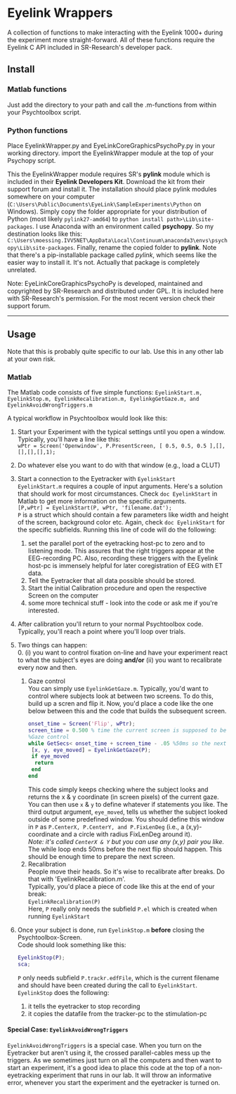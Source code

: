 # Eyelink Wrappers

A collection of functions to make interacting with the Eyelink 1000+ 
during the experiment more straight-forward.
All of these functions require the Eyelink C API included in SR-Research's
developer pack.

## Install

### Matlab functions

Just add the directory to your path and call the .m-functions from within
your Psychtoolbox script.

### Python functions

Place EyelinkWrapper.py and EyeLinkCoreGraphicsPsychoPy.py in your working directory.
import the EyelinkWrapper module at the top of your Psychopy script.

This the EyelinkWrapper module requires SR's **pylink** module which is included in their **Eyelink Developers Kit**. Download the kit from their support forum and install it. The installation should place pylink modules somewhere on your computer (`C:\Users\Public\Documents\EyeLink\SampleExperiments\Python` on Windows). Simply copy the folder appropriate for your distribution of Python (most likely `pylink27-amd64`) to `python install path>\Lib\site-packages`. I use Anaconda with an environment called **psychopy**. So my destination looks like this: `C:\Users\moessing.IVV5NET\AppData\Local\Continuum\anaconda3\envs\psychopy\Lib\site-packages`. Finally, rename the copied folder to **pylink**. Note that there's a pip-installable package called *pylink*, which seems like the easier way to install it. It's not. Actually that package is completely unrelated.

Note: EyeLinkCoreGraphicsPsychoPy is developed, maintained and copyrighted by SR-Research and distributed under GPL. It is included here with SR-Research's permission. For the most recent version check their support forum.

---

## Usage

Note that this is probably quite specific to our lab. Use this in any other lab at your own risk.

### Matlab
The Matlab code consists of five simple functions: `EyelinkStart.m, EyelinkStop.m, EyelinkRecalibration.m, EyelinkgGetGaze.m, and EyelinkAvoidWrongTriggers.m`

A typical workflow in Psychtoolbox would look like this:

1. Start your Experiment with the typical settings until you open a window. Typically, you'll have a line like this:  
  `wPtr = Screen('Openwindow', P.PresentScreen, [ 0.5, 0.5, 0.5 ],[],[],[],[],1);`  
2. Do whatever else you want to do with that window (e.g., load a CLUT)  
3. Start a connection to the Eyetracker with `EyelinkStart`  
  `EyelinkStart.m` requires a couple of input arguments. Here's a solution that should work for most circumstances. Check `doc EyelinkStart` in Matlab to get more information on the specific arguments.  
	`[P,wPtr] = EyelinkStart(P, wPtr, 'filename.dat');`  	  
  `P` is a struct which should contain a few parameters like width and height of the screen, background color etc. Again, check `doc EyelinkStart` for the specific subfields.
  Running this line of code will do the following:
   1. set the parallel port of the eyetracking host-pc to zero and to listening mode. This assures that the right triggers appear at the EEG-recording PC. Also, recording these triggers with the Eyelink host-pc is immensely helpful for later coregistration of EEG with ET data.  
   2. Tell the Eyetracker that all data possible should be stored.  
   3. Start the initial Calibration procedure and open the respective Screen on the computer  
   4. some more technical stuff - look into the code or ask me if you're interested.  
  
4. After calibration you'll return to your normal Psychtoolbox code. Typically, you'll reach a point where you'll loop over trials. 

5. Two things can happen:  
    0. (i) you want to control fixation on-line and have your experiment react to what the subject's eyes are doing **and/or** (ii) you want to recalibrate every now and then.
    1. Gaze control <br> You can simply use `EyelinkGetGaze.m`. Typically, you'd want to control where subjects look at between two screens. To do this, build up a scren and flip it. Now, you'd place a code like the one below between this and the code that builds the subsequent screen.
       ```matlab
       onset_time = Screen('Flip', wPtr);
       screen_time = 0.500 % time the current screen is supposed to be shown
       %Gaze control
       while GetSecs< onset_time + screen_time - .05 %50ms so the next window can be prepared
        [x, y, eye_moved] = EyelinkGetGaze(P);
        if eye_moved
         return
        end
       end
       ```
       This code simply keeps checking where the subject looks and returns the x & y coordinate (in screen pixels) of the current gaze. You can then use `x` & `y` to define whatever if statements you like. The third output argument, `eye_moved`, tells us whether the subject looked outside of some predefined window. You should define this window in `P` as `P.CenterX, P.CenterY, and P.FixLenDeg` (i.e., a (x,y)-coordinate and a circle with radius FixLenDeg around it).<br>*Note: it's called `CenterX & Y` but you can use any (x,y) pair you like.*<br>The while loop ends 50ms before the next flip should happen. This should be enough time to prepare the next screen.
      2. Recalibration<br>People move their heads. So it's wise to recalibrate after breaks. Do that with 'EyelinkRecalibration.m'.<br>Typically, you'd place a piece of code like this at the end of your break:  
    `EyelinkRecalibration(P)`  
    Here, `P` really only needs the subfield `P.el` which is created when running `EyelinkStart`  
    
6. Once your subject is done, run `EyelinkStop.m` **before** closing the Psychtoolbox-Screen.  
  Code should look something like this:  
	  ```matlab
	  EyelinkStop(P);
	  sca;
	  ```
	  `P` only needs subfield `P.trackr.edfFile`, which is the current filename and should have been created during the call to `EyelinkStart`.
	  `EyelinkStop` does the following:
  	1. it tells the eyetracker to stop recording
  	2. it copies the datafile from the tracker-pc to the stimulation-pc  
	
#### Special Case: `EyelinkAvoidWrongTriggers`

`EyelinkAvoidWrongTriggers` is a special case. When you turn on the Eyetracker but aren't using it, the crossed parallel-cables mess up the triggers. As we sometimes just turn on all the computers and then want to start an experiment, it's a good idea to place this code at the top of a non-eyetracking experiment that runs in our lab. It will throw an informative error, whenever you start the experiment and the eyetracker is turned on.
